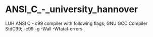 # ANSI_C_-_university_hannover
LUH ANSI C - c99 compiler with following flags; GNU GCC Compiler StdC99; -c99 -g -Wall -Wfatal-errors
